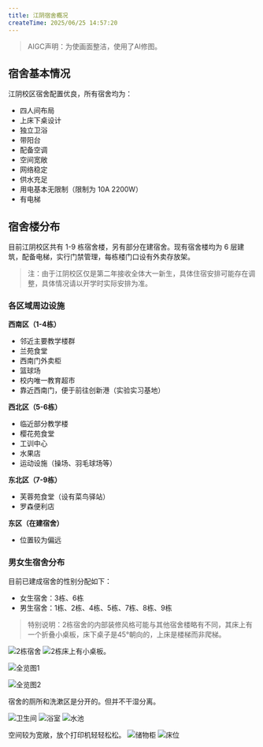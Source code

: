 ```yaml
---
title: 江阴宿舍概况
createTime: 2025/06/25 14:57:20
---
```

>AIGC声明：为使画面整洁，使用了AI修图。

## 宿舍基本情况

江阴校区宿舍配置优良，所有宿舍均为：

- 四人间布局
- 上床下桌设计
- 独立卫浴
- 带阳台
- 配备空调
- 空间宽敞
- 网络稳定
- 供水充足
- 用电基本无限制（限制为 10A 2200W）
- 有电梯

## 宿舍楼分布

目前江阴校区共有 1-9 栋宿舍楼，另有部分在建宿舍。现有宿舍楼均为 6 层建筑，配备电梯，实行门禁管理，每栋楼门口设有外卖存放架。

> 注：由于江阴校区仅是第二年接收全体大一新生，具体住宿安排可能存在调整，具体情况请以开学时实际安排为准。

### 各区域周边设施

**西南区（1-4栋）**

- 邻近主要教学楼群
- 兰苑食堂
- 西南门外卖柜
- 篮球场
- 校内唯一教育超市
- 靠近西南门，便于前往创新港（实验实习基地）

**西北区（5-6栋）**

- 临近部分教学楼
- 樱花苑食堂
- 工训中心
- 水果店
- 运动设施（操场、羽毛球场等）

**东北区（7-9栋）**

- 芙蓉苑食堂（设有菜鸟驿站）
- 罗森便利店

**东区（在建宿舍）**

- 位置较为偏远

### 男女生宿舍分布

目前已建成宿舍的性别分配如下：

- 女生宿舍：3栋、6栋
- 男生宿舍：1栋、2栋、4栋、5栋、7栋、8栋、9栋

> 特别说明：2栋宿舍的内部装修风格可能与其他宿舍楼略有不同，其床上有一个折叠小桌板，床下桌子是45°朝向的，上床是楼梯而非爬梯。

![2栋宿舍](static/2栋宿舍.png)
![2栋床上有小桌板。](static/2栋床上.jpg)

![全览图1](static/share_image_1753068768043.jpeg)

![全览图2](static/宿舍全览图.png)

宿舍的厕所和洗漱区是分开的。但并不干湿分离。

![卫生间](static/卫生间.png)
![浴室](static/浴室.png)
![水池](static/水池.webp)

空间较为宽敞，放个打印机轻轻松松。
![储物柜](static/储物柜.jpg)
![床位](static/5栋床位.png)
